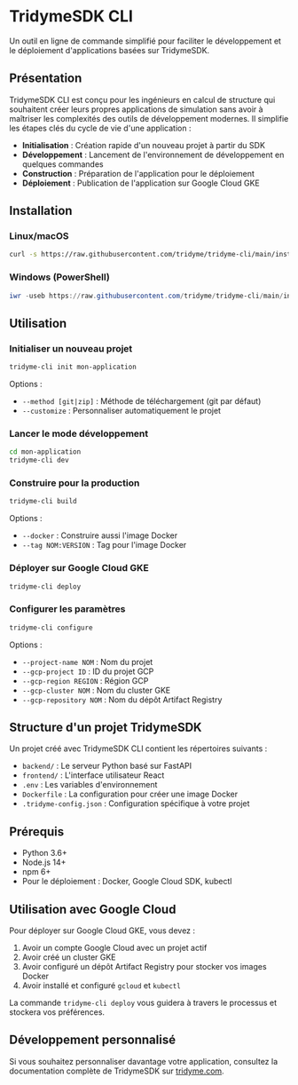 # TridymeSDK CLI

Un outil en ligne de commande simplifié pour faciliter le développement et le déploiement d'applications basées sur TridymeSDK.

## Présentation

TridymeSDK CLI est conçu pour les ingénieurs en calcul de structure qui souhaitent créer leurs propres applications de simulation sans avoir à maîtriser les complexités des outils de développement modernes. Il simplifie les étapes clés du cycle de vie d'une application :

- **Initialisation** : Création rapide d'un nouveau projet à partir du SDK
- **Développement** : Lancement de l'environnement de développement en quelques commandes
- **Construction** : Préparation de l'application pour le déploiement
- **Déploiement** : Publication de l'application sur Google Cloud GKE

## Installation

### Linux/macOS

```bash
curl -s https://raw.githubusercontent.com/tridyme/tridyme-cli/main/install-tridyme-cli.sh | bash
```

### Windows (PowerShell)

```powershell
iwr -useb https://raw.githubusercontent.com/tridyme/tridyme-cli/main/install-tridyme-cli.ps1 | iex
```

## Utilisation

### Initialiser un nouveau projet

```bash
tridyme-cli init mon-application
```

Options :
- `--method [git|zip]` : Méthode de téléchargement (git par défaut)
- `--customize` : Personnaliser automatiquement le projet

### Lancer le mode développement

```bash
cd mon-application
tridyme-cli dev
```

### Construire pour la production

```bash
tridyme-cli build
```

Options :
- `--docker` : Construire aussi l'image Docker
- `--tag NOM:VERSION` : Tag pour l'image Docker

### Déployer sur Google Cloud GKE

```bash
tridyme-cli deploy
```

### Configurer les paramètres

```bash
tridyme-cli configure
```

Options :
- `--project-name NOM` : Nom du projet
- `--gcp-project ID` : ID du projet GCP
- `--gcp-region REGION` : Région GCP
- `--gcp-cluster NOM` : Nom du cluster GKE
- `--gcp-repository NOM` : Nom du dépôt Artifact Registry

## Structure d'un projet TridymeSDK

Un projet créé avec TridymeSDK CLI contient les répertoires suivants :

- `backend/` : Le serveur Python basé sur FastAPI
- `frontend/` : L'interface utilisateur React
- `.env` : Les variables d'environnement
- `Dockerfile` : La configuration pour créer une image Docker
- `.tridyme-config.json` : Configuration spécifique à votre projet

## Prérequis

- Python 3.6+
- Node.js 14+
- npm 6+
- Pour le déploiement : Docker, Google Cloud SDK, kubectl

## Utilisation avec Google Cloud

Pour déployer sur Google Cloud GKE, vous devez :

1. Avoir un compte Google Cloud avec un projet actif
2. Avoir créé un cluster GKE
3. Avoir configuré un dépôt Artifact Registry pour stocker vos images Docker
4. Avoir installé et configuré `gcloud` et `kubectl`

La commande `tridyme-cli deploy` vous guidera à travers le processus et stockera vos préférences.

## Développement personnalisé

Si vous souhaitez personnaliser davantage votre application, consultez la documentation complète de TridymeSDK sur [tridyme.com](https://www.tridyme.com/).
